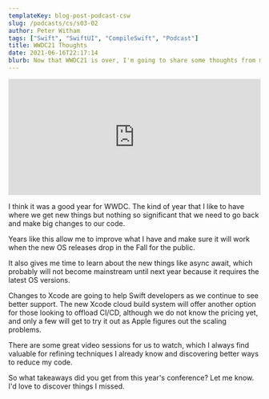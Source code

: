 ```yaml
---
templateKey: blog-post-podcast-csw
slug: /podcasts/cs/s03-02
author: Peter Witham
tags: ["Swift", "SwiftUI", "CompileSwift", "Podcast"]
title: WWDC21 Thoughts
date: 2021-06-16T22:17:14
blurb: Now that WWDC21 is over, I'm going to share some thoughts from my perspective on what we got.
---
```


<iframe src="https://open.spotify.com/embed/episode/2F21ato2O294PePqQ4Pt23" width="100%" height="232" frameBorder="0" allowtransparency="true" allow="encrypted-media"></iframe>

I think it was a good year for WWDC. The kind of year that I like to have where we get new things but nothing so significant that we need to go back and make big changes to our code.

Years like this allow me to improve what I have and make sure it will work when the new OS releases drop in the Fall for the public.

It also gives me time to learn about the new things like async await, which probably will not become mainstream until next year because it requires the latest OS versions.

Changes to Xcode are going to help Swift developers as we continue to see better support. The new Xcode cloud build system will offer another option for those looking to offload CI/CD, although we do not know the pricing yet, and only a few will get to try it out as Apple figures out the scaling problems.

There are some great video sessions for us to watch, which I always find valuable for refining techniques I already know and discovering better ways to reduce my code.

So what takeaways did you get from this year's conference? Let me know. I'd love to discover things I missed.